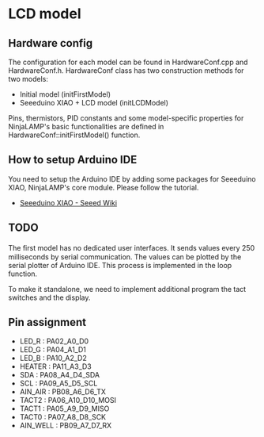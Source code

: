 # LCD model

## Hardware config

The configuration for each model can be found in HardwareConf.cpp and HardwareConf.h.
HardwareConf class has two construction methods for two models:

* Initial model (initFirstModel)
* Seeeduino XIAO + LCD model (initLCDModel)

Pins, thermistors, PID constants and some model-specific properties for NinjaLAMP's basic functionalities are defined in HardwareConf::initFirstModel() function.

## How to setup Arduino IDE

You need to setup the Arduino IDE by adding some packages for Seeeduino XIAO, NinjaLAMP's core module.
Please follow the tutorial.

* [Seeeduino XIAO - Seeed Wiki](https://wiki.seeedstudio.com/Seeeduino-XIAO/)


## TODO

The first model has no dedicated user interfaces. It sends values every 250　milliseconds by serial communication.
The values can be plotted by the serial plotter of Arduino IDE. This process is implemented in the loop function.

To make it standalone, we need to implement additional program the tact switches and the display.

## Pin assignment

* LED_R : PA02_A0_D0
* LED_G : PA04_A1_D1
* LED_B : PA10_A2_D2
* HEATER : PA11_A3_D3
* SDA : PA08_A4_D4_SDA
* SCL : PA09_A5_D5_SCL
* AIN_AIR : PB08_A6_D6_TX
* TACT2 : PA06_A10_D10_MOSI
* TACT1 : PA05_A9_D9_MISO
* TACT0 : PA07_A8_D8_SCK
* AIN_WELL : PB09_A7_D7_RX